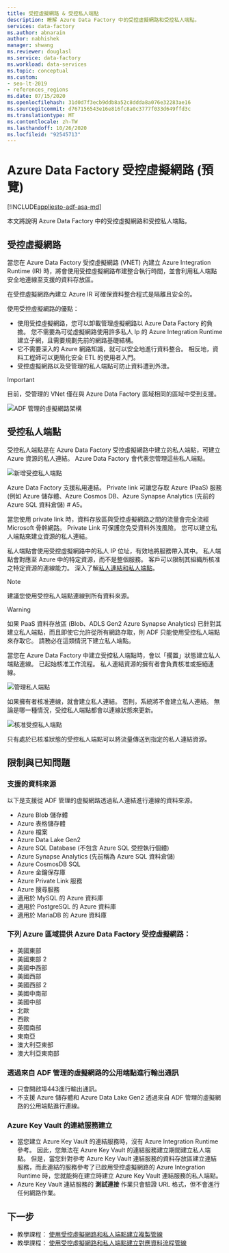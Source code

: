 ```yaml
---
title: 受控虛擬網路 & 受控私人端點
description: 瞭解 Azure Data Factory 中的受控虛擬網路和受控私人端點。
services: data-factory
ms.author: abnarain
author: nabhishek
manager: shwang
ms.reviewer: douglasl
ms.service: data-factory
ms.workload: data-services
ms.topic: conceptual
ms.custom:
- seo-lt-2019
- references_regions
ms.date: 07/15/2020
ms.openlocfilehash: 31d0d7f3ecb9ddb8a52c8ddda8a076e32283ae16
ms.sourcegitcommit: d767156543e16e816fc8a0c3777f033d649ffd3c
ms.translationtype: MT
ms.contentlocale: zh-TW
ms.lasthandoff: 10/26/2020
ms.locfileid: "92545713"
---
```

# <a name="azure-data-factory-managed-virtual-network-preview"></a>Azure Data Factory 受控虛擬網路 (預覽) 

[!INCLUDE[appliesto-adf-asa-md](includes/appliesto-adf-asa-md.md)]

本文將說明 Azure Data Factory 中的受控虛擬網路和受控私人端點。


## <a name="managed-virtual-network"></a>受控虛擬網路

當您在 Azure Data Factory 受控虛擬網路 (VNET) 內建立 Azure Integration Runtime (IR) 時，將會使用受控虛擬網路布建整合執行時間，並會利用私人端點安全地連線至支援的資料存放區。 

在受控虛擬網路內建立 Azure IR 可確保資料整合程式是隔離且安全的。 

使用受控虛擬網路的優點：

- 使用受控虛擬網路，您可以卸載管理虛擬網路以 Azure Data Factory 的負擔。 您不需要為可從虛擬網路使用許多私人 Ip 的 Azure Integration Runtime 建立子網，且需要規劃先前的網路基礎結構。 
- 它不需要深入的 Azure 網路知識，就可以安全地進行資料整合。 相反地，資料工程師可以更簡化安全 ETL 的使用者入門。 
- 受控虛擬網路以及受管理的私人端點可防止資料遭到外泄。 

> [!IMPORTANT]
>目前，受管理的 VNet 僅在與 Azure Data Factory 區域相同的區域中受到支援。
 

![ADF 管理的虛擬網路架構](./media/managed-vnet/managed-vnet-architecture-diagram.png)

## <a name="managed-private-endpoints"></a>受控私人端點

受控私人端點是在 Azure Data Factory 受控虛擬網路中建立的私人端點，可建立 Azure 資源的私人連結。 Azure Data Factory 會代表您管理這些私人端點。 

![新增受控私人端點](./media/tutorial-copy-data-portal-private/new-managed-private-endpoint.png)

Azure Data Factory 支援私用連結。 Private link 可讓您存取 Azure (PaaS) 服務 (例如 Azure 儲存體、Azure Cosmos DB、Azure Synapse Analytics (先前的 Azure SQL 資料倉儲) # A5。

當您使用 private link 時，資料存放區與受控虛擬網路之間的流量會完全流經 Microsoft 骨幹網路。 Private Link 可保護您免受資料外洩風險。 您可以建立私人端點來建立資源的私人連結。

私人端點會使用受控虛擬網路中的私人 IP 位址，有效地將服務帶入其中。 私人端點會對應至 Azure 中的特定資源，而不是整個服務。 客戶可以限制其組織所核准之特定資源的連線能力。 深入了解[私人連結和私人端點](https://docs.microsoft.com/azure/private-link/)。

> [!NOTE]
> 建議您使用受控私人端點連線到所有資料來源。 
 
> [!WARNING]
> 如果 PaaS 資料存放區 (Blob、ADLS Gen2 Azure Synapse Analytics) 已針對其建立私人端點，而且即使它允許從所有網路存取，則 ADF 只能使用受控私人端點來存取它。 請務必在這類情況下建立私人端點。 

當您在 Azure Data Factory 中建立受控私人端點時，會以「擱置」狀態建立私人端點連線。 已起始核准工作流程。 私人連結資源的擁有者會負責核准或拒絕連線。

![管理私人端點](./media/tutorial-copy-data-portal-private/manage-private-endpoint.png)

如果擁有者核准連線，就會建立私人連結。 否則，系統將不會建立私人連結。 無論是哪一種情況，受控私人端點都會以連線狀態來更新。

![核准受控私人端點](./media/tutorial-copy-data-portal-private/approve-private-endpoint.png)

只有處於已核准狀態的受控私人端點可以將流量傳送到指定的私人連結資源。

## <a name="limitations-and-known-issues"></a>限制與已知問題
### <a name="supported-data-sources"></a>支援的資料來源
以下是支援從 ADF 管理的虛擬網路透過私人連結進行連線的資料來源。
- Azure Blob 儲存體
- Azure 表格儲存體
- Azure 檔案
- Azure Data Lake Gen2
- Azure SQL Database (不包含 Azure SQL 受控執行個體) 
- Azure Synapse Analytics (先前稱為 Azure SQL 資料倉儲)
- Azure CosmosDB SQL
- Azure 金鑰保存庫
- Azure Private Link 服務
- Azure 搜尋服務
- 適用於 MySQL 的 Azure 資料庫
- 適用於 PostgreSQL 的 Azure 資料庫
- 適用於 MariaDB 的 Azure 資料庫

### <a name="azure-data-factory-managed-virtual-network-is-available-in-the-following-azure-regions"></a>下列 Azure 區域提供 Azure Data Factory 受控虛擬網路：
- 美國東部
- 美國東部 2
- 美國中西部
- 美國西部
- 美國西部 2
- 美國中南部
- 美國中部
- 北歐
- 西歐
- 英國南部
- 東南亞
- 澳大利亞東部
- 澳大利亞東南部

### <a name="outbound-communications-through-public-endpoint-from-adf-managed-virtual-network"></a>透過來自 ADF 管理的虛擬網路的公用端點進行輸出通訊
- 只會開啟埠443進行輸出通訊。
- 不支援 Azure 儲存體和 Azure Data Lake Gen2 透過來自 ADF 管理的虛擬網路的公用端點進行連線。

### <a name="linked-service-creation-of-azure-key-vault"></a>Azure Key Vault 的連結服務建立 
- 當您建立 Azure Key Vault 的連結服務時，沒有 Azure Integration Runtime 參考。 因此，您無法在 Azure Key Vault 的連結服務建立期間建立私人端點。 但是，當您針對參考 Azure Key Vault 連結服務的資料存放區建立連結服務，而此連結的服務參考了已啟用受控虛擬網路的 Azure Integration Runtime 時，您就能夠在建立時建立 Azure Key Vault 連結服務的私人端點。 
- Azure Key Vault 連結服務的 **測試連接** 作業只會驗證 URL 格式，但不會進行任何網路作業。

## <a name="next-steps"></a>下一步

- 教學課程： [使用受控虛擬網路和私人端點建立複製管線](tutorial-copy-data-portal-private.md) 
- 教學課程： [使用受控虛擬網路和私人端點建立對應資料流程管線](tutorial-data-flow-private.md)
